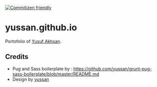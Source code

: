 [![Commitizen friendly](https://img.shields.io/badge/commitizen-friendly-brightgreen.svg)](http://commitizen.github.io/cz-cli/)

# yussan.github.io
Portofolio of [Yusuf Akhsan](https;//twitter.com/xyussanx).

## Credits
* Pug and Sass boilerplate by : https://github.com/yussan/grunt-pug-sass-boilerplate/blob/master/README.md
* Design by [yussan](https://twitter.com/xyussanx)